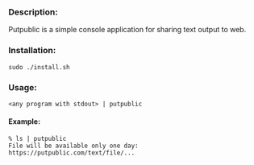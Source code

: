 ### Description:
Putpublic is a simple console application for sharing text output to web. 

### Installation:
```shell script
sudo ./install.sh
```


### Usage:
```
<any program with stdout> | putpublic
```

#### Example:
```shell script
% ls | putpublic
File will be available only one day: https://putpublic.com/text/file/...
```